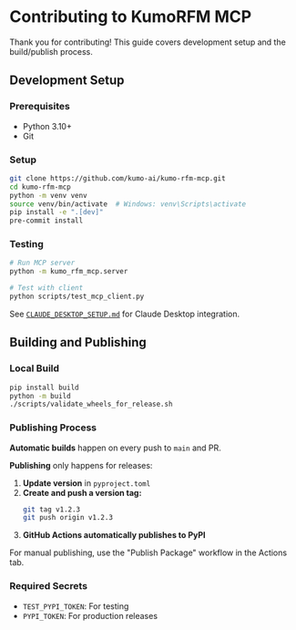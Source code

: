 # Contributing to KumoRFM MCP

Thank you for contributing! This guide covers development setup and the build/publish process.

## Development Setup

### Prerequisites

- Python 3.10+
- Git

### Setup

```bash
git clone https://github.com/kumo-ai/kumo-rfm-mcp.git
cd kumo-rfm-mcp
python -m venv venv
source venv/bin/activate  # Windows: venv\Scripts\activate
pip install -e ".[dev]"
pre-commit install
```

### Testing

```bash
# Run MCP server
python -m kumo_rfm_mcp.server

# Test with client
python scripts/test_mcp_client.py
```

See [`CLAUDE_DESKTOP_SETUP.md`](./CLAUDE_DESKTOP_SETUP.md) for Claude Desktop integration.

## Building and Publishing

### Local Build

```bash
pip install build
python -m build
./scripts/validate_wheels_for_release.sh
```

### Publishing Process

**Automatic builds** happen on every push to `main` and PR.

**Publishing** only happens for releases:

1. **Update version** in `pyproject.toml`
1. **Create and push a version tag:**
   ```bash
   git tag v1.2.3
   git push origin v1.2.3
   ```
1. **GitHub Actions automatically publishes to PyPI**

For manual publishing, use the "Publish Package" workflow in the Actions tab.

### Required Secrets

- `TEST_PYPI_TOKEN`: For testing
- `PYPI_TOKEN`: For production releases
